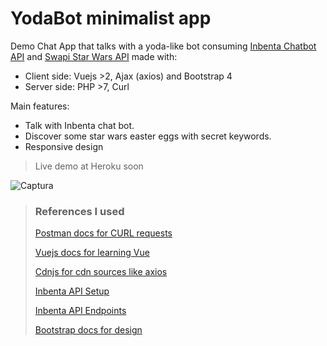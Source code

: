 # YodaBot minimalist app

Demo Chat App that talks with a yoda-like bot consuming [Inbenta Chatbot API](https://developers.inbenta.io/chatbot/chatbot-api/api-setup) and [Swapi Star Wars API](https://swapi.co/) made with:
- Client side: Vuejs >2, Ajax (axios) and Bootstrap 4
- Server side: PHP >7, Curl

Main features:
- Talk with Inbenta chat bot.
- Discover some star wars easter eggs with secret keywords.
- Responsive design

> Live demo at Heroku soon

![Captura](https://i.gyazo.com/9d7e8b31acdbd8c8eb31581eb0c67db7.png)

> ### References I used
>
> [Postman docs for CURL requests](https://docs.postman-echo.com/?version=latest)
>
> [Vuejs docs for learning Vue](https://es.vuejs.org/v2/cookbook/index.html)
>
> [Cdnjs for cdn sources like axios](https://cdnjs.com/)
>
> [Inbenta API Setup](https://developers.inbenta.io/chatbot/chatbot-api/api-setup)
>
> [Inbenta API Endpoints](https://developers.inbenta.io/chatbot/chatbot-api/api-routes)
>
> [Bootstrap docs for design](https://getbootstrap.com/docs/4.4/getting-started/introduction/)
